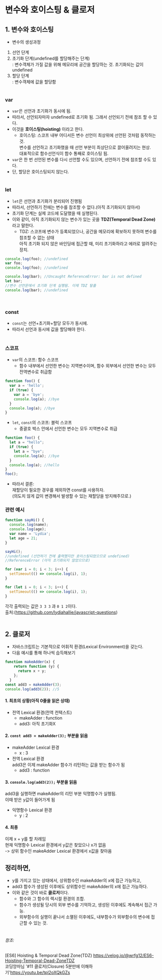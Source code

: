 # 변수와 호이스팅 & 클로저
## 1. 변수와 호이스팅  
- 변수의 생성과정
1. 선언 단계
2. 초기화 단계(undefined를 할당해주는 단계)  
  : 변수객체가 가질 값을 위해 메모리에 공간을 할당하는 것. 초기화되는 값이 undefined
3. 할당 단계  
  : 변수객체에 값을 할당함  
&nbsp;
&nbsp;  
### var
- `var`은 선언과 초기화가 동시에 됨. 
- 따라서, 선언되자마자 undefined로 초기화 됨. 그래서 선언되기 전에 참조 할 수 있다.
- 이것을 **호이스팅(hoisting)** 이라고 한다.
  - 호이스팅: 스코프 내부 어디서든 변수 선언이 최상위에 선언된 것처럼 동작하는 것.   
             변수를 선언하고 초기화했을 때 선언 부분이 최상단으로 끌어올려지는 현상.   
             대표적으로 함수선언식이 함수 통째로 호이스팅 됨.
- `var`은 한 번 선언된 변수를 다시 선언할 수도 있으며, 선언하기 전에 참조할 수도 있다.
- 단, 할당은 호이스팅되지 않는다.  
&nbsp;
### let
- `let`은 선언과 초기화가 분리되어 진행됨
- 따라서, 선언하기 전에는 변수를 참조할 수 없다.(아직 초기화되지 않아서)
- 초기화 단계는 실제 코드에 도달했을 때 실행된다.
- 이와 같이, 아직 초기화되지 않는 변수가 있는 곳을 **TDZ(Temporal Dead Zone)** 라고 말한다.
  - TDZ: 스코프에 변수가 등록되었으나, 공간을 메모리에 확보하지 못하여 변수를 참조할 수 없는 상태  
         아직 초기화 되지 않은 바인딩에 접근할 때, 미리 초기화하라고 에러로 알려주는 장치.
```javascript
console.log(foo); //undefined
var foo;
console.log(foo); //undefined

console.log(bar); //Uncaught ReferenceError: bar is not defined
let bar;
//변수 선언문에서 초기화 단계 실행됨. 이제 TDZ 탈출
console.log(bar); //undefined 
```  
&nbsp;
### const
- `const`는 선언+초기화+할당 모두가 동시에.
- 따라서 선언과 동시에 값을 할당해야 한다.  
&nbsp;  
### 스코프
- `var`의 스코프: 함수 스코프
  - 함수 내부에서 선언한 변수는 지역변수이며, 함수 외부에서 선언한 변수는 모두 전역변수로 취급함
```javascript
function foo() {
  var a = 'hello';
  if (true) {
    var a = 'bye';
    console.log(a); //bye
  }
  console.log(a); //bye
}
```
- `let`, `const`의 스코프: 블럭 스코프
  - 중괄호 박스 안에서 선언한 변수는 모두 지역변수로 취급
```javascript
function foo() {
  let a = "hello";
  if (true) {
    let a = "bye";
    console.log(a); //bye
  }
  console.log(a); //hello
}
foo();
```
- 따라서 결론:  
  재할당이 필요한 경우를 제외하면 const를 사용하자.  
  (의도치 않게 값이 변경해서 발생할 수 있는 재할당을 방지해주므로.)  
### 관련 예시
```javascript
function sayHi() {
  console.log(name);
  console.log(age);
  var name = 'Lydia';
  let age = 21;
}

sayHi(); 
//undefined (선언하기 전에 출력했지만 호이스팅되었으므로 undefined)
//ReferenceError (아직 초기화되지 않았으므로)
```
```javascript
for (var i = 0; i < 3; i++) {
  setTimeout(() => console.log(i), 1);
}

for (let i = 0; i < 3; i++) {
  setTimeout(() => console.log(i), 1);
}
```
각각 출력되는 값은 `3 3 3` 과 `0 1 2`이다.  
출처:(https://github.com/lydiahallie/javascript-questions)  
&nbsp;
&nbsp;  
## 2. 클로저
- 자바스크립트는 기본적으로 어휘적 환경(Lexical Environment)을 갖는다.  
- 다음 예시를 통해 하나씩 습득해보기
```javascript
function makeAdder(x) {
    return function (y) {
      return x + y;
    };
  }
const add3 = makeAdder(3);
console.log(add3(2)); //5
```
#### 1. 최초의 상황(아직 0줄을 읽은 상태)
- 전역 Lexical 환경(전역 컨택스트)
  - makeAdder : function
  - add3: 아직 초기화X
#### 2. `const add3 = makeAdder(3);` 부분을 읽음
- makeAdder Lexical 환경
  - x : 3
- 전역 Lexical 환경  
  add3은 이제 makeAdder 함수가 리턴하는 값을 받는 함수가 됨
  - add3 : function
#### 3. `console.log(add3(2));` 부분을 읽음  
  add3을 실행하면 makeAdder의 리턴 부분 익명함수가 실행됨.  
  이때 받은 y값이 들어가게 됨
  - 익명함수 Lexical 환경
    - y : 2
#### 4. 최종  
  이제 x + y를 할 차례임  
  현재 익명함수 Lexical 환경에서 y값은 찾았으나 x가 없음  
  -> 상위 함수인 makeAdder Lexical 환경에서 x값을 찾아옴
&nbsp;
## 정리하면,  
- y를 가지고 있는 상태에서, 상위함수인 makeAdder의 x에 접근 가능하고,  
- add3 함수가 생성된 이후에도 상위함수인 makeAdder의 x에 접근 가능하다.
- 이와 같은 것이 바로 **클로저**이다.
  - 함수와 그 함수의 렉시컬 환경의 조합.
  - 함수가 생성될 당시의 외부 변수를 기억하고, 생성된 이후에도 계속해서 접근 가능.
  - 외부함수의 실행이 끝나서 소멸된 이후에도, 내부함수가 외부함수의 변수에 접근할 수 있는 것.    
&nbsp;
&nbsp;  
###### 참조:   
[ES6] Hoisting & Temporal Dead Zone(TDZ) <https://velog.io/@wrfg12/ES6-Hoisting-Temporal-Dead-ZoneTDZ>   
코딩앙마님 '#11 클로저(Closure) 5분만에 이해하기'<https://youtu.be/tpl2oXQkGZs>
